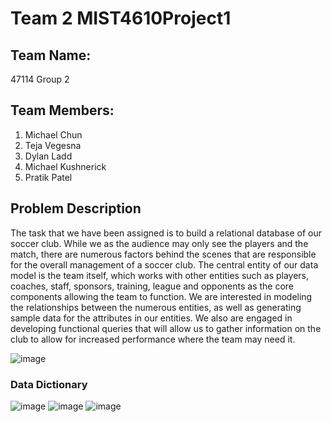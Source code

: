 # Team 2 MIST4610Project1

## Team Name:
47114 Group 2

## Team Members:
1. Michael Chun
2. Teja Vegesna
3. Dylan Ladd
4. Michael Kushnerick
5. Pratik Patel

## Problem Description
The task that we have been assigned is to build a relational database of our soccer club. While we as the audience may only see the players and the match, there are numerous factors behind the scenes that are responsible for the overall management of a soccer club. The central entity of our data model is the team itself, which works with other entities such as players, coaches, staff, sponsors, training, league and opponents as the core components allowing the team to function. We are interested in modeling the relationships between the numerous entities, as well as generating sample data for the attributes in our entities. We also are engaged in developing functional queries that will allow us to gather information on the club to allow for increased performance where the team may need it. 

![image](https://github.com/hajirushi/MIST4610Project1/assets/123567332/600cb642-9a95-4f2d-a9c6-d8bf5b29c2cf)

### Data Dictionary
![image](https://github.com/hajirushi/MIST4610Project1/assets/163002852/a1eaacbc-da48-4df0-ac85-913331a9a40e)
![image](https://github.com/hajirushi/MIST4610Project1/assets/163002852/2cc07b17-9bfd-45e7-b73a-2af6f16874a2)
![image](https://github.com/hajirushi/MIST4610Project1/assets/163002852/5bc5cc50-1b3d-4868-812e-08d7c5b43d62)



